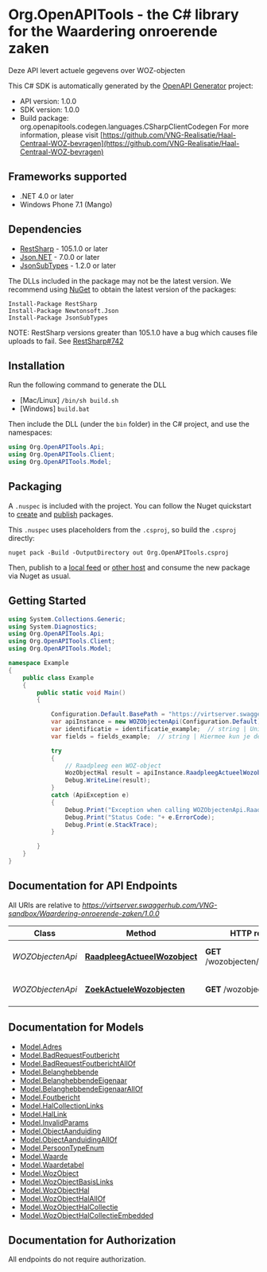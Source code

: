 # Org.OpenAPITools - the C# library for the Waardering onroerende zaken

Deze API levert actuele gegevens over WOZ-objecten


This C# SDK is automatically generated by the [OpenAPI Generator](https://openapi-generator.tech) project:

- API version: 1.0.0
- SDK version: 1.0.0
- Build package: org.openapitools.codegen.languages.CSharpClientCodegen
    For more information, please visit [https://github.com/VNG-Realisatie/Haal-Centraal-WOZ-bevragen](https://github.com/VNG-Realisatie/Haal-Centraal-WOZ-bevragen)

## Frameworks supported


- .NET 4.0 or later
- Windows Phone 7.1 (Mango)

## Dependencies


- [RestSharp](https://www.nuget.org/packages/RestSharp) - 105.1.0 or later
- [Json.NET](https://www.nuget.org/packages/Newtonsoft.Json/) - 7.0.0 or later
- [JsonSubTypes](https://www.nuget.org/packages/JsonSubTypes/) - 1.2.0 or later

The DLLs included in the package may not be the latest version. We recommend using [NuGet](https://docs.nuget.org/consume/installing-nuget) to obtain the latest version of the packages:

```
Install-Package RestSharp
Install-Package Newtonsoft.Json
Install-Package JsonSubTypes
```

NOTE: RestSharp versions greater than 105.1.0 have a bug which causes file uploads to fail. See [RestSharp#742](https://github.com/restsharp/RestSharp/issues/742)

## Installation

Run the following command to generate the DLL

- [Mac/Linux] `/bin/sh build.sh`
- [Windows] `build.bat`

Then include the DLL (under the `bin` folder) in the C# project, and use the namespaces:

```csharp
using Org.OpenAPITools.Api;
using Org.OpenAPITools.Client;
using Org.OpenAPITools.Model;

```


## Packaging

A `.nuspec` is included with the project. You can follow the Nuget quickstart to [create](https://docs.microsoft.com/en-us/nuget/quickstart/create-and-publish-a-package#create-the-package) and [publish](https://docs.microsoft.com/en-us/nuget/quickstart/create-and-publish-a-package#publish-the-package) packages.

This `.nuspec` uses placeholders from the `.csproj`, so build the `.csproj` directly:

```
nuget pack -Build -OutputDirectory out Org.OpenAPITools.csproj
```

Then, publish to a [local feed](https://docs.microsoft.com/en-us/nuget/hosting-packages/local-feeds) or [other host](https://docs.microsoft.com/en-us/nuget/hosting-packages/overview) and consume the new package via Nuget as usual.


## Getting Started

```csharp
using System.Collections.Generic;
using System.Diagnostics;
using Org.OpenAPITools.Api;
using Org.OpenAPITools.Client;
using Org.OpenAPITools.Model;

namespace Example
{
    public class Example
    {
        public static void Main()
        {

            Configuration.Default.BasePath = "https://virtserver.swaggerhub.com/VNG-sandbox/Waardering-onroerende-zaken/1.0.0";
            var apiInstance = new WOZObjectenApi(Configuration.Default);
            var identificatie = identificatie_example;  // string | Unieke identificatie van een WOZ-object
            var fields = fields_example;  // string | Hiermee kun je de inhoud van de resource naar behoefte aanpassen door een door komma's gescheiden lijst van property namen op te geven. Bij opgave van niet-bestaande properties wordt een 400 Bad Request teruggegeven. Wanneer de fields parameter niet is opgegeven, worden alle properties met een waarde teruggegeven. Zie [functionele specificaties](https://github.com/VNG-Realisatie/Haal-Centraal-common/blob/v1.2.0/features/fields.feature) (optional) 

            try
            {
                // Raadpleeg een WOZ-object
                WozObjectHal result = apiInstance.RaadpleegActueelWozobject(identificatie, fields);
                Debug.WriteLine(result);
            }
            catch (ApiException e)
            {
                Debug.Print("Exception when calling WOZObjectenApi.RaadpleegActueelWozobject: " + e.Message );
                Debug.Print("Status Code: "+ e.ErrorCode);
                Debug.Print(e.StackTrace);
            }

        }
    }
}
```

## Documentation for API Endpoints

All URIs are relative to *https://virtserver.swaggerhub.com/VNG-sandbox/Waardering-onroerende-zaken/1.0.0*

Class | Method | HTTP request | Description
------------ | ------------- | ------------- | -------------
*WOZObjectenApi* | [**RaadpleegActueelWozobject**](docs/WOZObjectenApi.md#raadpleegactueelwozobject) | **GET** /wozobjecten/{identificatie} | Raadpleeg een WOZ-object
*WOZObjectenApi* | [**ZoekActueleWozobjecten**](docs/WOZObjectenApi.md#zoekactuelewozobjecten) | **GET** /wozobjecten | Zoek WOZ-objecten


## Documentation for Models

 - [Model.Adres](docs/Adres.md)
 - [Model.BadRequestFoutbericht](docs/BadRequestFoutbericht.md)
 - [Model.BadRequestFoutberichtAllOf](docs/BadRequestFoutberichtAllOf.md)
 - [Model.Belanghebbende](docs/Belanghebbende.md)
 - [Model.BelanghebbendeEigenaar](docs/BelanghebbendeEigenaar.md)
 - [Model.BelanghebbendeEigenaarAllOf](docs/BelanghebbendeEigenaarAllOf.md)
 - [Model.Foutbericht](docs/Foutbericht.md)
 - [Model.HalCollectionLinks](docs/HalCollectionLinks.md)
 - [Model.HalLink](docs/HalLink.md)
 - [Model.InvalidParams](docs/InvalidParams.md)
 - [Model.ObjectAanduiding](docs/ObjectAanduiding.md)
 - [Model.ObjectAanduidingAllOf](docs/ObjectAanduidingAllOf.md)
 - [Model.PersoonTypeEnum](docs/PersoonTypeEnum.md)
 - [Model.Waarde](docs/Waarde.md)
 - [Model.Waardetabel](docs/Waardetabel.md)
 - [Model.WozObject](docs/WozObject.md)
 - [Model.WozObjectBasisLinks](docs/WozObjectBasisLinks.md)
 - [Model.WozObjectHal](docs/WozObjectHal.md)
 - [Model.WozObjectHalAllOf](docs/WozObjectHalAllOf.md)
 - [Model.WozObjectHalCollectie](docs/WozObjectHalCollectie.md)
 - [Model.WozObjectHalCollectieEmbedded](docs/WozObjectHalCollectieEmbedded.md)


## Documentation for Authorization

All endpoints do not require authorization.
